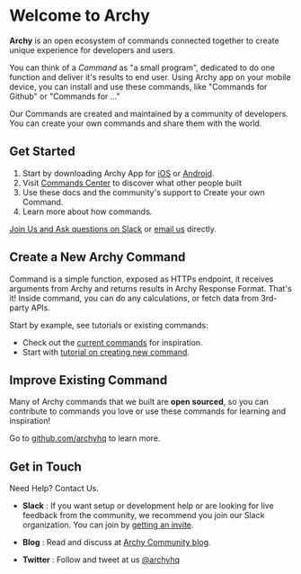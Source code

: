 # Welcome to Archy

**Archy** is an open ecosystem of commands connected together to create unique experience for developers and users.

You can think of a *Command* as "a small program", dedicated to do one function and deliver it's results to end user. Using Archy app on your mobile device, you can install and use these commands, like "Commands for Github" or "Commands for ..."

Our Commands are created and maintained by a community of developers. You can create your own commands and share them with the world.


## Get Started

1. Start by downloading Archy App for [iOS](https://archy.ai/downloads/ios) or [Android](https://archy.ai/downloads/android).
2. Visit [Commands Center](https://archy.ai/commands) to discover what other people built
3. Use these docs and the community's support to Create your own Command.
4. Learn more about how commands.

[Join Us and Ask questions on Slack](https://archy-slack-inviter.herokuapp.com) or [email us](mailto:docs@archy.ai) directly.


## Create a New Archy Command

Command is a simple function, exposed as HTTPs endpoint, it receives arguments from Archy and returns results in Archy Response Format. That's it! Inside command, you can do any calculations, or fetch data from 3rd-party APIs.

Start by example, see tutorials or existing commands:

* Check out the [current commands](https://archy.ai/commands) for inspiration.
* Start with [tutorial on creating new command](/part_1_create_new_command.html).


## Improve Existing Command

Many of Archy commands that we built are **open sourced**, so you can contribute to commands you love or use these commands for learning and inspiration! 

Go to [github.com/archyhq](https://github.com/archyhq) to learn more.


## Get in Touch 

Need Help? Contact Us.

* **Slack**
: If you want setup or development help or are looking for live feedback from the community, we recommend you join our Slack organization. You can join by [getting an invite](https://archy-slack-inviter.herokuapp.com).

* **Blog**
: Read and discuss at [Archy Community blog](https://blog.archy.ai).

* **Twitter**
: Follow and tweet at us [@archyhq](https://twitter.com/archyhq)


